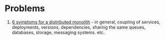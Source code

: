 # Problems

1. [6 symptoms for a distributed monolith](https://torvo.com.au/articles/6-symptoms-of-a-distributed-monolith) - in general, coupling of services, deployments, versions, dependencies, sharing the same queues, databases, storage, messaging systems. etc.
